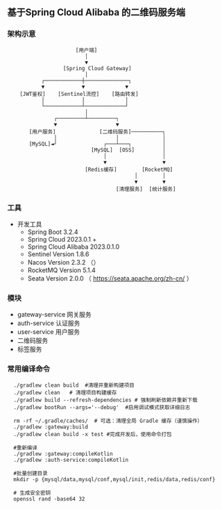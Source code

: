 ## 基于Spring Cloud Alibaba 的二维码服务端

### 架构示意
```angular2html
                      [用户端]
                         │
                         ▼
                  [Spring Cloud Gateway]
                         │
           ┌────────────┼──────────────┐
           ▼            ▼             ▼
    [JWT鉴权]    [Sentinel流控]    [路由转发]
           │            │             │
           └────────────┴─────────────┘
                         │
               ┌─────────┴─────────┐
               ▼                   ▼
       [用户服务]              [二维码服务]──────────┐
               │                   │              │
       [MySQL]◄┘               ┌───┴───┐          │
                           [MySQL]  [OSS]         │
                               │                  │
                               ▼                  ▼
                         [Redis缓存]        [RocketMQ]
                                         │        │
                                         ▼        ▼
                                   [清理服务]  [统计服务]

```
### 工具
* 开发工具
  * Spring Boot 3.2.4 
  * Spring Cloud 2023.0.1 +
  * Spring Cloud Alibaba 2023.0.1.0
  * Sentinel Version 1.8.6 
  * Nacos Version 2.3.2 （）
  * RocketMQ Version 5.1.4 
  * Seata Version 2.0.0 （ https://seata.apache.org/zh-cn/ ）

### 模块
  * gateway-service 网关服务
  * auth-service 认证服务
  * user-service 用户服务
  * 二维码服务
  * 标签服务
 

### 常用编译命令
```shell
  ./gradlew clean build  #清理并重新构建项目
  ./gradlew clean   # 清理项目构建缓存
  ./gradlew build --refresh-dependencies # 强制刷新依赖并重新下载
  ./gradlew bootRun --args='--debug'  #启用调试模式获取详细日志

  rm -rf ~/.gradle/caches/  # 可选：清理全局 Gradle 缓存（谨慎操作）
  ./gradlew :gateway:build
  ./gradlew clean build -x test #完成开发后，使用命令打包
  
  #重新编译
  ./gradlew :gateway:compileKotlin  
  ./gradlew :auth-service:compileKotlin

  #批量创建目录
  mkdir -p {mysql/data,mysql/conf,mysql/init,redis/data,redis/conf}
  
  # 生成安全密钥
  openssl rand -base64 32
```

